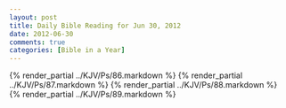 ```yaml
---
layout: post
title: Daily Bible Reading for Jun 30, 2012
date: 2012-06-30
comments: true
categories: [Bible in a Year]
---
```

{% render_partial ../KJV/Ps/86.markdown %}
{% render_partial ../KJV/Ps/87.markdown %}
{% render_partial ../KJV/Ps/88.markdown %}
{% render_partial ../KJV/Ps/89.markdown %}
